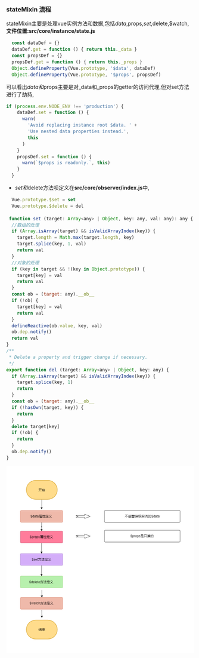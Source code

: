 ### stateMixin 流程
stateMixin主要是处理vue实例方法和数据,包括$data,$props,$set,$delete,$watch,
**文件位置:src/core/instance/state.js**
```js
  const dataDef = {}
  dataDef.get = function () { return this._data }
  const propsDef = {}
  propsDef.get = function () { return this._props }
  Object.defineProperty(Vue.prototype, '$data', dataDef)
  Object.defineProperty(Vue.prototype, '$props', propsDef)
```
可以看出$data和$props主要是对_data和_props的getter的访问代理,但对set方法进行了劫持,
```js
if (process.env.NODE_ENV !== 'production') {
    dataDef.set = function () {
      warn(
        'Avoid replacing instance root $data. ' +
        'Use nested data properties instead.',
        this
      )
    }
    propsDef.set = function () {
      warn(`$props is readonly.`, this)
    }
  }
```
* $set和$delete方法呗定义在**src/core/observer/index.js**中,
```js
  Vue.prototype.$set = set
  Vue.prototype.$delete = del

 function set (target: Array<any> | Object, key: any, val: any): any {
  //数组的处理
  if (Array.isArray(target) && isValidArrayIndex(key)) {
    target.length = Math.max(target.length, key)
    target.splice(key, 1, val)
    return val
  }
  //对象的处理
  if (key in target && !(key in Object.prototype)) {
    target[key] = val
    return val
  }
  const ob = (target: any).__ob__
  if (!ob) {
    target[key] = val
    return val
  }
  defineReactive(ob.value, key, val)
  ob.dep.notify()
  return val
}
/**
 * Delete a property and trigger change if necessary.
 */
export function del (target: Array<any> | Object, key: any) {
  if (Array.isArray(target) && isValidArrayIndex(key)) {
    target.splice(key, 1)
    return
  }
  const ob = (target: any).__ob__
  if (!hasOwn(target, key)) {
    return
  }
  delete target[key]
  if (!ob) {
    return
  }
  ob.dep.notify()
}
```

![](../../assets/stateMixin.png)
